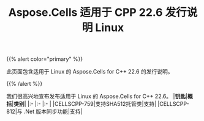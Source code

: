 ﻿---
title: Aspose.Cells 适用于 CPP 22.6 发行说明 Linux
type: docs
weight: 7
url: /zh/cpp/aspose-cells-for-cpp-22-6-release-notes-linux/
---
{{% alert color="primary" %}}

此页面包含适用于 Linux 的 Aspose.Cells for C++ 22.6 的发行说明。

{{% /alert %}}

我们很高兴地宣布发布适用于 Linux 的 Aspose.Cells for C++ 22.6。
|**钥匙**|**概括**|**类别**|
|:- |:- |:- |
|CELLSCPP-759|支持SHA512托管类|支持|
|CELLSCPP-812|与 .Net 版本同步功能|支持|

